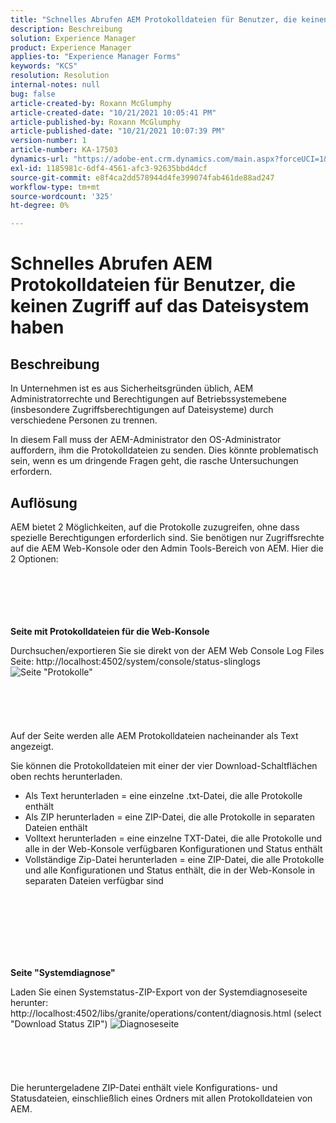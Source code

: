 ```yaml
---
title: "Schnelles Abrufen AEM Protokolldateien für Benutzer, die keinen Zugriff auf das Dateisystem haben"
description: Beschreibung
solution: Experience Manager
product: Experience Manager
applies-to: "Experience Manager Forms"
keywords: "KCS"
resolution: Resolution
internal-notes: null
bug: false
article-created-by: Roxann McGlumphy
article-created-date: "10/21/2021 10:05:41 PM"
article-published-by: Roxann McGlumphy
article-published-date: "10/21/2021 10:07:39 PM"
version-number: 1
article-number: KA-17503
dynamics-url: "https://adobe-ent.crm.dynamics.com/main.aspx?forceUCI=1&pagetype=entityrecord&etn=knowledgearticle&id=3fcd1d03-bb32-ec11-b6e5-000d3a5ba97a"
exl-id: 1185981c-6df4-4561-afc3-92635bbd4dcf
source-git-commit: e8f4ca2dd578944d4fe399074fab461de88ad247
workflow-type: tm+mt
source-wordcount: '325'
ht-degree: 0%

---
```


# Schnelles Abrufen AEM Protokolldateien für Benutzer, die keinen Zugriff auf das Dateisystem haben

## Beschreibung


In Unternehmen ist es aus Sicherheitsgründen üblich, AEM Administratorrechte und Berechtigungen auf Betriebssystemebene (insbesondere Zugriffsberechtigungen auf Dateisysteme) durch verschiedene Personen zu trennen.

In diesem Fall muss der AEM-Administrator den OS-Administrator auffordern, ihm die Protokolldateien zu senden. Dies könnte problematisch sein, wenn es um dringende Fragen geht, die rasche Untersuchungen erfordern.


## Auflösung


AEM bietet 2 Möglichkeiten, auf die Protokolle zuzugreifen, ohne dass spezielle Berechtigungen erforderlich sind. Sie benötigen nur Zugriffsrechte auf die AEM Web-Konsole oder den Admin Tools-Bereich von AEM. Hier die 2 Optionen:
<br><br><br><br> <br><br>


<b>Seite mit Protokolldateien für die Web-Konsole</b>

Durchsuchen/exportieren Sie sie direkt von der AEM Web Console Log Files Seite: http://localhost:4502/system/console/status-slinglogs
![Seite &quot;Protokolle&quot;](https://helpx.adobe.com/aem-forms/kb/getting-log-files-directly-from-aem/jcr%3acontent/main-pars/image.img.png/Capture1.PNG "Seite &quot;Protokolle&quot;")<br><br><br><br> <br><br>
Auf der Seite werden alle AEM Protokolldateien nacheinander als Text angezeigt.

Sie können die Protokolldateien mit einer der vier Download-Schaltflächen oben rechts herunterladen.

- Als Text herunterladen = eine einzelne .txt-Datei, die alle Protokolle enthält
- Als ZIP herunterladen = eine ZIP-Datei, die alle Protokolle in separaten Dateien enthält
- Volltext herunterladen = eine einzelne TXT-Datei, die alle Protokolle und alle in der Web-Konsole verfügbaren Konfigurationen und Status enthält
- Vollständige Zip-Datei herunterladen = eine ZIP-Datei, die alle Protokolle und alle Konfigurationen und Status enthält, die in der Web-Konsole in separaten Dateien verfügbar sind

<br><br><br><br> <br><br>


<b>Seite &quot;Systemdiagnose&quot;</b>

Laden Sie einen Systemstatus-ZIP-Export von der Systemdiagnoseseite herunter: http://localhost:4502/libs/granite/operations/content/diagnosis.html (select &quot;Download Status ZIP&quot;)
![Diagnoseseite](https://helpx.adobe.com/aem-forms/kb/getting-log-files-directly-from-aem/jcr%3acontent/main-pars/image_0.img.png/Capture2.PNG "Diagnoseseite")<br><br><br><br> <br><br>
Die heruntergeladene ZIP-Datei enthält viele Konfigurations- und Statusdateien, einschließlich eines Ordners mit allen Protokolldateien von AEM.

